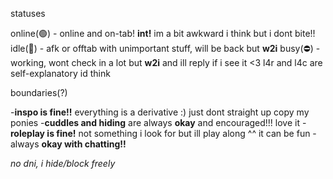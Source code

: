 statuses

online(🟢) - online and on-tab! **int!** im a bit awkward i think but i dont bite!!
idle(🌙) - afk or offtab with unimportant stuff, will be back but **w2i**
busy(⛔️) - working, wont check in a lot but **w2i** and ill reply if i see it <3
l4r and l4c are self-explanatory id think

boundaries(?)

-**inspo is fine!!** everything is a derivative :) just dont straight up copy my ponies
-**cuddles and hiding** are always **okay** and encouraged!!! love it
-**roleplay is fine!** not something i look for but ill play along ^^ it can be fun
-always **okay with chatting!!**

*no dni, i hide/block freely*
